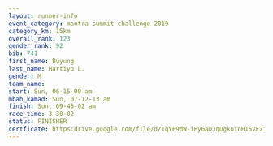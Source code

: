 ```yaml
---
layout: runner-info 
event_category: mantra-summit-challenge-2019 
category_km: 15km 
overall_rank: 123
gender_rank: 92
bib: 741
first_name: Buyung
last_name: Hartiyo L.
gender: M
team_name: 
start: Sun, 06-15-00 am
mbah_kamad: Sun, 07-12-13 am
finish: Sun, 09-45-02 am
race_time: 3-30-02
status: FINISHER
certficate: https:drive.google.com/file/d/1qYF9dW-iPy6aDJqDgkuinH15vEZf5B3G/view?usp=sharing
---
```


